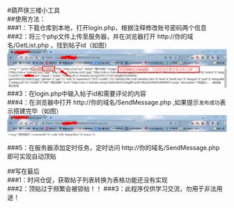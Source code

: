 #葫芦侠三楼小工具  
##使用方法：  
###1：下载仓库到本地，打开login.php，根据注释修改账号密码两个信息  
###2：将三个php文件上传至服务器，并在浏览器打开 http://你的域名/GetList.php ，找到帖子id（如图）  
![avatar](https://raw.githubusercontent.com/xiguac/HuluxiaTools/main/1.png)  
###3：在login.php中输入帖子id和需要评论的内容  
###4：在浏览器中打开 http://你的域名/SendMessage.php ,如果提示`发布成功`表示搭建完毕（如图）  
![avatar](https://raw.githubusercontent.com/xiguac/HuluxiaTools/main/2.png)  
###5：在服务器添加定时任务，定时访问 http://你的域名/SendMessage.php 即可实现自动顶贴  
  
##写在最后  
###1：时间仓促，获取帖子列表转换为表格功能还没有实现  
###2：顶贴过于频繁会被锁帖！！
###3：此程序仅供学习交流，勿用于非法用途！
